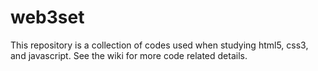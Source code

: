 # web3set
This repository is a collection of codes used when studying html5, css3, and javascript. See the wiki for more code related details.
